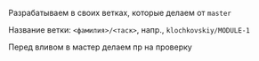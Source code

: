 Разрабатываем в своих ветках, которые делаем от `master`

Название ветки: `<фамилия>/<таск>`, напр., `klochkovskiy/MODULE-1`

Перед вливом в мастер делаем пр на проверку
